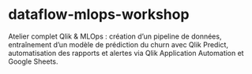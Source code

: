 # dataflow-mlops-workshop
Atelier complet Qlik &amp; MLOps : création d’un pipeline de données, entraînement d’un modèle de prédiction du churn avec Qlik Predict, automatisation des rapports et alertes via Qlik Application Automation et Google Sheets.
